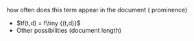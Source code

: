 how often does this term appear in the document ( prominence)
- $tf(t,d) = f\tiny {(t,d)}$
- Other possibilities (document length)